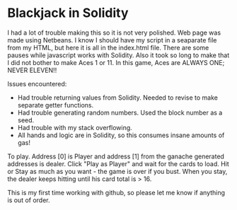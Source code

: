 # Blackjack in Solidity

I had a lot of trouble making this so it is not very polished. 
Web page was made using Netbeans.
I know I should have my script in a seaparate file from my HTML, but here it is all in the index.html file.
There are some pauses while javascript works with Solidity. 
Also it took so long to make that I did not bother to make Aces 1 or 11. In this game, Aces are ALWAYS ONE; NEVER ELEVEN!!

Issues encountered:
- Had trouble returning values from Solidity. Needed to revise to make separate getter functions.
- Had trouble generating random numbers. Used the block number as a seed.
- Had trouble with my stack overflowing.
- All hands and logic are in Solidity, so this consumes insane amounts of gas!

To play.
Address [0] is Player and address [1] from the ganache generated addresses is dealer.
Click "Play as Player" and wait for the cards to load.
Hit or Stay as much as you want - the game is over if you bust.
When you stay, the dealer keeps hitting until his card total is > 16.

This is my first time working with github, so please let me know if anything is out of order.
